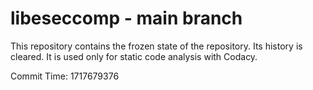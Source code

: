 # libeseccomp - main branch

This repository contains the frozen state of the repository.
Its history is cleared. It is used only for static code
analysis with Codacy.

Commit Time: 1717679376